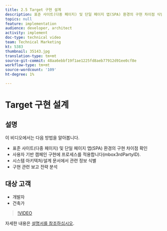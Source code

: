 ```yaml
---
title: 2.5 Target 구현 설계
description: 표준 사이트(다중 페이지) 및 단일 페이지 앱(SPA) 환경의 구현 차이점 식별, 사용자 기반 캠페인 구현(mbox3rdPartyID), 시스템 아키텍처/디자인 문서에서 관련 정보 식별, 구현에 대한 보고 전략 분석
topics: null
feature: implementation
audience: developer, architect
activity: implement
doc-type: technical video
team: Technical Marketing
kt: 5383
thumbnail: 35143.jpg
translation-type: tm+mt
source-git-commit: 48aa6ebbf19f1ae1225fd8aeb77912d91ee0cf8e
workflow-type: tm+mt
source-wordcount: '109'
ht-degree: 1%

---
```



# Target 구현 설계

## 설명

이 비디오에서는 다음 방법을 알아봅니다.

* 표준 사이트(다중 페이지) 및 단일 페이지 앱(SPA) 환경의 구현 차이점 확인
* 사용자 기반 캠페인 구현에 프로세스를 적용합니다(mbox3rdPartyID).
* 시스템 아키텍처/설계 문서에서 관련 정보 식별
* 구현 관련 보고 전략 분석

## 대상 고객

* 개발자
* 건축가

>[!VIDEO](https://video.tv.adobe.com/v/35143/?quality=12)

자세한 내용은 [설명서를 참조하십시오](https://docs.adobe.com/content/help/en/target/using/implement-target/implementing-target.html).
